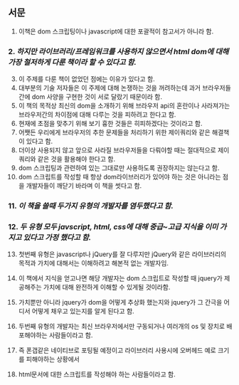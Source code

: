 ## 서문

1. 이책은 dom 스크립팅이나 javascript에 대한 포괄적이 참고서가 아니라 함.

### 2. *하지만 라이브러리/프레임워크를 사용하지 않으면서 html dom에 대해 가장 철저하게 다룬 책이라 할 수 있다고 함.*
3. 이 주제를 다룬 책이 없었던 점에는 이유가 있다고 함. 
4. 대부분의 기술 저자들은 이 주제에 대해 논쟁하는 것을 꺼려하는데 과거 브라우저들 간에 dom 사양을 구현한 것이 서로 달랐기 때문이라 함.
5. 이 책의 목적상 최신의 dom을 소개하기 위해 브라우저 api의 혼란이나 사라져가는 브라우저간의 차이점에 대해 다루는 것을 피하려고 한다고 함.
6. 현재에 초점을 맞추기 위해 보기 흉한 것들은 히피하겠다는 것이라고 함.
7. 어쨋든 우리에게 브라우저의 추한 문제들을 처리하기 위한 제이쿼리와 같은 해결책이 있다고 함.
8. 더이상 사용되지 않고 앞으로 사라질 브라우저들을 다뤄야할 때는 절대적으로 제이쿼리와 같은 것을 활용해야 한다고 함.
9. dom 스크립팅과 관련하여 있는 그대로만 사용하도록 권장하지는 않는다고 함.
10. dom 스크립트를 작성할 때 항상 dom라이브러리가 있어야 하는 것은 아니라는 점을 개발자들이 깨닫기 바라며 이 책을 썻다고 함.

### 11. *이 책을 쓸때 두가지 유형의 개발자를 염두했다고 함.*
### 12. *두 유형 모두 javscript, html, css에 대해 중급~고급 지식을 이미 가지고 있다고 가정 했다고 함.*

13. 첫번째 유형은 javascript나 jQuery를 잘 다루지만 jQuery와 같은 라이브러리의 목적과 가치에 대해서는 이해하려고 해본적 없는 개발자임.
14. 이 책에서 지식을 얻고나면 해당 개발자는 dom 스크립트로 작성할 때 jquery가 제공해주는 가치에 대해 완전하게 이해할 수 있게될 것이라함.
15. 가치뿐만 아니라 jquery가 dom을 어떻게 추상화 했는지와 jquery가 그 간극을 어디서 어떻게 채우고 있는지를 알게 된다고 함.

16. 두번째 유형의 개발자는 최신 브라우저에서만 구동되거나 여러개의 os 및 장치로 배포해야하는 사람들이라고 함.
17. 즉 폰갭같은 네이티브로 포팅될 예정이고 라이브러리 사용시에 오버헤드 예로 크기를 피해야하는 상황에서
18. html문서에 대한 스크립트를 작성해야 하는 사람들이라고 함.
